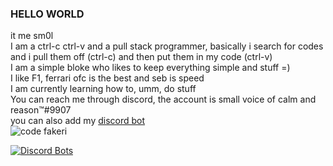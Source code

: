 ### HELLO WORLD  
it me sm0l  
I am a ctrl-c ctrl-v and a pull stack programmer, basically i search for codes and i pull them off (ctrl-c) and then put them in my code (ctrl-v)  
I am a simple bloke who likes to keep everything simple and stuff =)  
I like F1, ferrari ofc is the best and seb is speed  
I am currently learning how to, umm, do stuff  
You can reach me through discord, the account is small voice of calm and reason™#9907  
you can also add my [discord bot](https://discord.com/api/oauth2/authorize?client_id=760426095563767818&permissions=4294967287&scope=bot%20applications.commands)  
![code fakeri](https://user-images.githubusercontent.com/72088954/111316686-7bc3c080-8689-11eb-8e82-2381caf555d4.gif)
  
  
[![Discord Bots](https://top.gg/api/widget/status/760426095563767818.svg)](https://discord.bots.gg/bots/760426095563767818)
